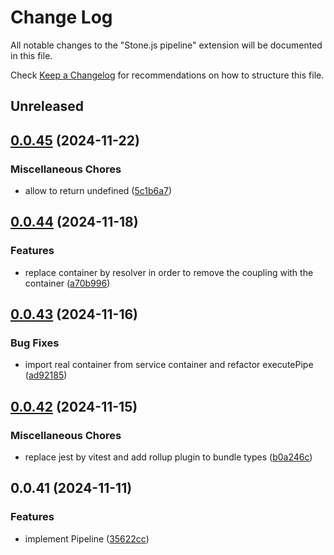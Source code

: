 # Change Log

All notable changes to the "Stone.js pipeline" extension will be documented in this file.

Check [Keep a Changelog](http://keepachangelog.com/) for recommendations on how to structure this file.

## Unreleased

## [0.0.45](https://github.com/stonemjs/pipeline/compare/v0.0.44...v0.0.45) (2024-11-22)


### Miscellaneous Chores

* allow  to return undefined ([5c1b6a7](https://github.com/stonemjs/pipeline/commit/5c1b6a7daaef488c81e5614b0853b63dc2e8a711))

## [0.0.44](https://github.com/stonemjs/pipeline/compare/v0.0.43...v0.0.44) (2024-11-18)


### Features

* replace container by resolver in order to remove the coupling with the container ([a70b996](https://github.com/stonemjs/pipeline/commit/a70b9963317d0ff6de7a5a4f494d580fbcb4138f))

## [0.0.43](https://github.com/stonemjs/pipeline/compare/v0.0.42...v0.0.43) (2024-11-16)


### Bug Fixes

* import real container from service container and refactor executePipe ([ad92185](https://github.com/stonemjs/pipeline/commit/ad92185fdaad6aa31050eec920120bbf8fd1ebfa))

## [0.0.42](https://github.com/stonemjs/pipeline/compare/v0.0.41...v0.0.42) (2024-11-15)


### Miscellaneous Chores

* replace jest by vitest and add rollup plugin to bundle types ([b0a246c](https://github.com/stonemjs/pipeline/commit/b0a246c11bdc5a5381bf0262978ad8f82d19d2b9))

## 0.0.41 (2024-11-11)


### Features

* implement Pipeline ([35622cc](https://github.com/stonemjs/pipeline/commit/35622cc67786f7e55da6b1f6694dfa52441eba4f))

